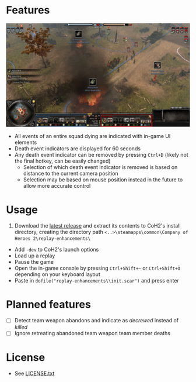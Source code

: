 # Features
![](screenshots/example-01.png)
- All events of an entire squad dying are indicated with in-game UI elements
- Death event indicators are displayed for 60 seconds 
- Any death event indicator can be removed by pressing `Ctrl+D` (likely not the final hotkey, can be easily changed)
    - Selection of which death event indicator is removed is based on distance to the current camera position
    - Selection may be based on mouse position instead in the future to allow more accurate control

# Usage
1. Download the [latest release](https://github.com/Janne252/coh2-replay-enhancements/releases) and extract its contents to CoH2's install directory, creating the directory path `<..>\steamapps\common\Company of Heroes 2\replay-enhancements\`
- Add `-dev` to CoH2's launch options
- Load up a replay
- Pause the game
- Open the in-game console by pressing `Ctrl+Shift+~` or `Ctrl+Shift+Ö` depending on your keyboard layout
- Paste in `dofile("replay-enhancements\\init.scar")` and press enter

# Planned features
- [ ] Detect team weapon abandons and indicate as _decrewed_ instead of _killed_
- [ ] Ignore retreating abandoned team weapon team member deaths

# License
- See [LICENSE.txt](LICENSE.txt)